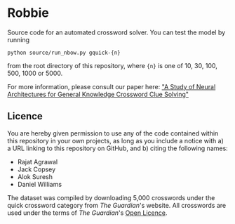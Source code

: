 # Robbie

Source code for an automated crossword solver. You can test the model by running
``` shell
python source/run_nbow.py gquick-{n}
```
from the root directory of this repository, where `{n}` is one of 10, 30, 100, 500, 1000 or 5000.

For more information, please consult our paper here: ["A Study of Neural Architectures for General Knowledge Crossword Clue Solving"](https://drive.google.com/file/d/1Du7X1EmimxOSmxuNmVeNREUvj6U5BvQ5/view?usp=sharing)

## Licence

You are hereby given permission to use any of the code contained within this repository in your own projects, as long as you include a notice with a) a URL linking to this repository on GitHub, and b) citing the following names:
* Rajat Agrawal
* Jack Copsey
* Alok Suresh
* Daniel Williams

The dataset was compiled by downloading 5,000 crosswords under the quick crossword category from *The Guardian*'s website. All crosswords are used under the terms of *The Guardian*'s [Open Licence](https://syndication.theguardian.com/open-licence-terms/).
